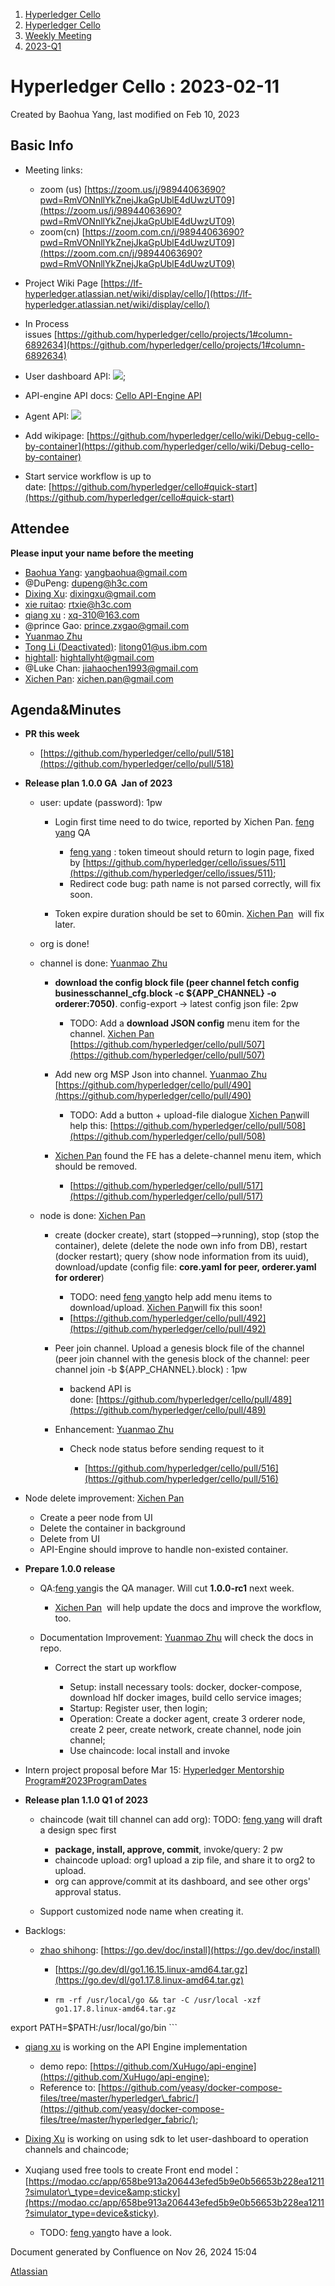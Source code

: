 1. [Hyperledger Cello](index.html)
2. [Hyperledger Cello](Hyperledger-Cello_21659650.html)
3. [Weekly Meeting](Weekly-Meeting_21659700.html)
4. [2023-Q1](2023-Q1_21660865.html)

# Hyperledger Cello : 2023-02-11

Created by Baohua Yang, last modified on Feb 10, 2023

## Basic Info

- Meeting links:
  
  - zoom (us) [https://zoom.us/j/98944063690?pwd=RmVONnllYkZnejJkaGpUblE4dUwzUT09](https://zoom.us/j/98944063690?pwd=RmVONnllYkZnejJkaGpUblE4dUwzUT09)
  - zoom(cn) [https://zoom.com.cn/j/98944063690?pwd=RmVONnllYkZnejJkaGpUblE4dUwzUT09](https://zoom.com.cn/j/98944063690?pwd=RmVONnllYkZnejJkaGpUblE4dUwzUT09)
- Project Wiki Page [https://lf-hyperledger.atlassian.net/wiki/display/cello/](https://lf-hyperledger.atlassian.net/wiki/display/cello/)
- In Process issues [https://github.com/hyperledger/cello/projects/1#column-6892634](https://github.com/hyperledger/cello/projects/1#column-6892634)
- User dashboard API: [![](plugins/servlet/confluence/placeholder/unknown-macro)](https://docs.google.com/document/d/129uzVcBzPspgNG7M1yaWMyJJ7Rz3YReScsNP2KYy568/edit);
- API-engine API docs: [Cello API-Engine API](Cello-API-Engine-API_21660733.html)
- Agent API: [![](plugins/servlet/confluence/placeholder/unknown-macro)](https://docs.google.com/document/d/1XwkUORuySV2uDo1tl2e3SA3RPwrsKCoVplqmmKiK9N0/edit)
- Add wikipage: [https://github.com/hyperledger/cello/wiki/Debug-cello-by-container](https://github.com/hyperledger/cello/wiki/Debug-cello-by-container)
- Start service workflow is up to date: [https://github.com/hyperledger/cello#quick-start](https://github.com/hyperledger/cello#quick-start)

## Attendee

**Please input your name before the meeting** 

- [Baohua Yang](https://lf-hyperledger.atlassian.net/wiki/people/557058:17d87dbf-05fe-4c1b-84cf-fd69f7fcbb20?ref=confluence): [yangbaohua@gmail.com](mailto:yangbaohua@gmail.com)
- @DuPeng: [dupeng@h3c.com](mailto:dupeng@h3c.com)
- [Dixing Xu](https://lf-hyperledger.atlassian.net/wiki/people/557058:cd50c900-e1ff-4489-b6ea-bbeeced4eb6d?ref=confluence): [dixingxu@gmail.com](mailto:dixingxu@gmail.com)
- [xie ruitao](https://lf-hyperledger.atlassian.net/wiki/people/712020:cace9683-5e46-440f-b1f2-7b9ce2c2bd7c?ref=confluence): [rtxie@h3c.com](mailto:rtxie@h3c.com)
- [qiang xu](https://lf-hyperledger.atlassian.net/wiki/people/712020:d143b60e-255e-4a7d-bdc5-9aa41dafc74a?ref=confluence) : [xq-310@163.com](mailto:xq-310@163.com)
- @prince Gao: [prince.zxgao@gmail.com](mailto:prince.zxgao@gmail.com)
- [Yuanmao Zhu](https://lf-hyperledger.atlassian.net/wiki/people/712020:6a1ab58c-74d8-45f1-ad1c-4fc227eb20cf?ref=confluence)
- [Tong Li (Deactivated)](https://lf-hyperledger.atlassian.net/wiki/people/712020:7579aadb-a578-4296-b576-84509b88eb92?ref=confluence): [litong01@us.ibm.com](mailto:litong01@us.ibm.com)
- [hightall](https://lf-hyperledger.atlassian.net/wiki/people/70121:e9c4e0e0-079d-423a-b406-d1bcab2e0194?ref=confluence): [hightallyht@gmail.com](mailto:hightallyht@gmail.com)
- @Luke Chan: [jiahaochen1993@gmail.com](mailto:jiahaochen1993@gmail.com)
- [Xichen Pan](https://lf-hyperledger.atlassian.net/wiki/people/712020:1085087f-f6a8-47ad-b5ae-b985d6152460?ref=confluence): [xichen.pan@gmail.com](mailto:xichen.pan@gmail.com)

## Agenda&amp;Minutes

- **PR this week**
  
  - [https://github.com/hyperledger/cello/pull/518](https://github.com/hyperledger/cello/pull/518)
- **Release plan 1.0.0 GA  Jan of 2023**
  
  - user: update (password): 1pw
    
    - Login first time need to do twice, reported by Xichen Pan. [feng yang](https://lf-hyperledger.atlassian.net/wiki/people/712020:23894469-5964-413e-bde8-8baa9f37d28d?ref=confluence) QA
      
      - [feng yang](https://lf-hyperledger.atlassian.net/wiki/people/712020:23894469-5964-413e-bde8-8baa9f37d28d?ref=confluence) : token timeout should return to login page, fixed by [https://github.com/hyperledger/cello/issues/511](https://github.com/hyperledger/cello/issues/511);
      - Redirect code bug: path name is not parsed correctly, will fix soon.
    - Token expire duration should be set to 60min. [Xichen Pan](https://lf-hyperledger.atlassian.net/wiki/people/712020:1085087f-f6a8-47ad-b5ae-b985d6152460?ref=confluence)  will fix later.
  - org is done!
  - channel is done: [Yuanmao Zhu](https://lf-hyperledger.atlassian.net/wiki/people/712020:6a1ab58c-74d8-45f1-ad1c-4fc227eb20cf?ref=confluence)
    
    - **download the config block file (peer channel fetch config businesschannel\_cfg.block -c ${APP\_CHANNEL} -o orderer:7050)**. config-export → latest config json file: 2pw
      
      - TODO: Add a **download JSON config** menu item for the channel. [Xichen Pan](https://lf-hyperledger.atlassian.net/wiki/people/712020:1085087f-f6a8-47ad-b5ae-b985d6152460?ref=confluence) [https://github.com/hyperledger/cello/pull/507](https://github.com/hyperledger/cello/pull/507)
    - Add new org MSP Json into channel. [Yuanmao Zhu](https://lf-hyperledger.atlassian.net/wiki/people/712020:6a1ab58c-74d8-45f1-ad1c-4fc227eb20cf?ref=confluence) [https://github.com/hyperledger/cello/pull/490](https://github.com/hyperledger/cello/pull/490)
      
      - TODO: Add a button + upload-file dialogue [Xichen Pan](https://lf-hyperledger.atlassian.net/wiki/people/712020:1085087f-f6a8-47ad-b5ae-b985d6152460?ref=confluence)will help this: [https://github.com/hyperledger/cello/pull/508](https://github.com/hyperledger/cello/pull/508)
    - [Xichen Pan](https://lf-hyperledger.atlassian.net/wiki/people/712020:1085087f-f6a8-47ad-b5ae-b985d6152460?ref=confluence) found the FE has a delete-channel menu item, which should be removed. 
      
      - [https://github.com/hyperledger/cello/pull/517](https://github.com/hyperledger/cello/pull/517)
  - node is done: [Xichen Pan](https://lf-hyperledger.atlassian.net/wiki/people/712020:1085087f-f6a8-47ad-b5ae-b985d6152460?ref=confluence) 
    
    - create (docker create), start (stopped--&gt;running), stop (stop the container), delete (delete the node own info from DB), restart (docker restart); query (show node information from its uuid), download/update (config file: **core.yaml for peer, orderer.yaml for orderer**)
      
      - TODO: need [feng yang](https://lf-hyperledger.atlassian.net/wiki/people/712020:23894469-5964-413e-bde8-8baa9f37d28d?ref=confluence)to help add menu items to download/upload. [Xichen Pan](https://lf-hyperledger.atlassian.net/wiki/people/712020:1085087f-f6a8-47ad-b5ae-b985d6152460?ref=confluence)will fix this soon!
      - [https://github.com/hyperledger/cello/pull/492](https://github.com/hyperledger/cello/pull/492)
    - Peer join channel. Upload a genesis block file of the channel (peer join channel with the genesis block of the channel: peer channel join -b ${APP\_CHANNEL}.block) : 1pw
      
      - backend API is done: [https://github.com/hyperledger/cello/pull/489](https://github.com/hyperledger/cello/pull/489)
    - Enhancement: [Yuanmao Zhu](https://lf-hyperledger.atlassian.net/wiki/people/712020:6a1ab58c-74d8-45f1-ad1c-4fc227eb20cf?ref=confluence) 
      
      - Check node status before sending request to it 
        
        - [https://github.com/hyperledger/cello/pull/516](https://github.com/hyperledger/cello/pull/516)
- Node delete improvement: [Xichen Pan](https://lf-hyperledger.atlassian.net/wiki/people/712020:1085087f-f6a8-47ad-b5ae-b985d6152460?ref=confluence) 
  
  - Create a peer node from UI
  - Delete the container in background
  - Delete from UI
  - API-Engine should improve to handle non-existed container.
- **Prepare 1.0.0 release**
  
  - QA:[feng yang](https://lf-hyperledger.atlassian.net/wiki/people/712020:23894469-5964-413e-bde8-8baa9f37d28d?ref=confluence)is the QA manager. Will cut **1.0.0-rc1** next week.
    
    - [Xichen Pan](https://lf-hyperledger.atlassian.net/wiki/people/712020:1085087f-f6a8-47ad-b5ae-b985d6152460?ref=confluence)  will help update the docs and improve the workflow, too.
  - Documentation Improvement: [Yuanmao Zhu](https://lf-hyperledger.atlassian.net/wiki/people/712020:6a1ab58c-74d8-45f1-ad1c-4fc227eb20cf?ref=confluence) will check the docs in repo.
    
    - Correct the start up workflow
      
      - Setup: install necessary tools: docker, docker-compose, download hlf docker images, build cello service images;
      - Startup: Register user, then login;
      - Operation: Create a docker agent, create 3 orderer node, create 2 peer, create network, create channel, node join channel;
      - Use chaincode: local install and invoke
- Intern project proposal before Mar 15: [Hyperledger Mentorship Program#2023ProgramDates](https://lf-hyperledger.atlassian.net/wiki/spaces/INTERN/overview#HyperledgerMentorshipProgram-2023ProgramDates*)
- **Release plan 1.1.0 Q1 of 2023**
  
  - chaincode (wait till channel can add org): TODO: [feng yang](https://lf-hyperledger.atlassian.net/wiki/people/712020:23894469-5964-413e-bde8-8baa9f37d28d?ref=confluence) will draft a design spec first
    
    - **package, install, approve, commit**, invoke/query: 2 pw
    - chaincode upload: org1 upload a zip file, and share it to org2 to upload.
    - org can approve/commit at its dashboard, and see other orgs' approval status.
  - Support customized node name when creating it.
- Backlogs:
  
  - [zhao shihong](https://lf-hyperledger.atlassian.net/wiki/people/712020:4dd84a5e-3c58-4c0b-9e86-f993e85b5961?ref=confluence): [https://go.dev/doc/install](https://go.dev/doc/install)
    
    - [https://go.dev/dl/go1.16.15.linux-amd64.tar.gz](https://go.dev/dl/go1.17.8.linux-amd64.tar.gz)
    - ```
      rm -rf /usr/local/go && tar -C /usr/local -xzf go1.17.8.linux-amd64.tar.gz
export PATH=$PATH:/usr/local/go/bin
      ```
  - [qiang xu](https://lf-hyperledger.atlassian.net/wiki/people/712020:d143b60e-255e-4a7d-bdc5-9aa41dafc74a?ref=confluence) is working on the API Engine implementation
    
    - demo repo: [https://github.com/XuHugo/api-engine](https://github.com/XuHugo/api-engine);
    - Reference to: [https://github.com/yeasy/docker-compose-files/tree/master/hyperledger\_fabric/](https://github.com/yeasy/docker-compose-files/tree/master/hyperledger_fabric/);
  - [Dixing Xu](https://lf-hyperledger.atlassian.net/wiki/people/557058:cd50c900-e1ff-4489-b6ea-bbeeced4eb6d?ref=confluence) is working on using sdk to let user-dashboard to operation channels and chaincode;
  - Xuqiang used free tools to create Front end model：[https://modao.cc/app/658be913a206443efed5b9e0b56653b228ea1211?simulator\_type=device&amp;sticky](https://modao.cc/app/658be913a206443efed5b9e0b56653b228ea1211?simulator_type=device&sticky).
    
    - TODO: [feng yang](https://lf-hyperledger.atlassian.net/wiki/people/712020:23894469-5964-413e-bde8-8baa9f37d28d?ref=confluence)to have a look.

Document generated by Confluence on Nov 26, 2024 15:04

[Atlassian](http://www.atlassian.com/)
